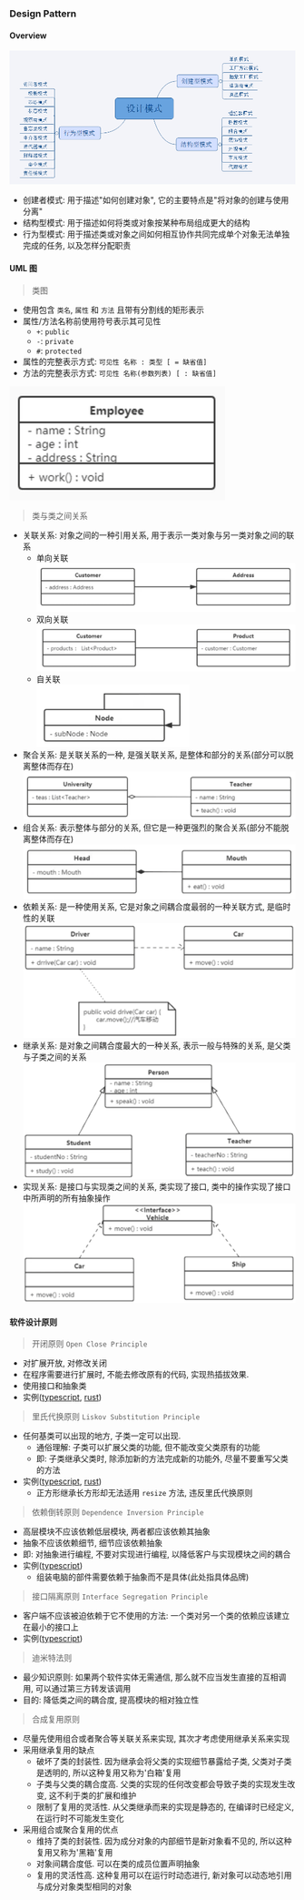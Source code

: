 ### Design Pattern

#### Overview

![overview](./assets/overview.png "overview of design patterns")

- 创建者模式: 用于描述"如何创建对象", 它的主要特点是"将对象的创建与使用分离"
- 结构型模式: 用于描述如何将类或对象按某种布局组成更大的结构
- 行为型模式: 用于描述类或对象之间如何相互协作共同完成单个对象无法单独完成的任务, 以及怎样分配职责

#### UML 图

> 类图

- 使用包含 `类名`, `属性` 和 `方法` 且带有分割线的矩形表示
- 属性/方法名称前使用符号表示其可见性
    - `+`: `public`
    - `-`: `private`
    - `#`: `protected`
- 属性的完整表示方式: `可见性 名称 : 类型 [ = 缺省值]`
- 方法的完整表示方式: `可见性 名称(参数列表) [ : 缺省值]`

![basic uml example](./assets/uml/basic.png "basic uml example")

> 类与类之间关系

- 关联关系: 对象之间的一种引用关系, 用于表示一类对象与另一类对象之间的联系
    - 单向关联  
      ![单向关联](./assets/uml/one-way-association.png "one-way-association")
    - 双向关联  
      ![双向关联](./assets/uml/two-way-association.png "two-way-association")
    - 自关联  
      ![自关联](./assets/uml/self-association.png "self-association")
- 聚合关系: 是关联关系的一种, 是强关联关系, 是整体和部分的关系(部分可以脱离整体而存在)  
  ![聚合关系](./assets/uml/aggregation.png "aggregation")
- 组合关系: 表示整体与部分的关系, 但它是一种更强烈的聚合关系(部分不能脱离整体而存在)  
  ![组合关系](./assets/uml/combination.png "combination")
- 依赖关系: 是一种使用关系, 它是对象之间耦合度最弱的一种关联方式, 是临时性的关联  
  ![依赖关系](./assets/uml/dependent.png "dependent")
- 继承关系: 是对象之间耦合度最大的一种关系, 表示一般与特殊的关系, 是父类与子类之间的关系
  ![继承关系](./assets/uml/inherit.png "inherit")
- 实现关系: 是接口与实现类之间的关系, 类实现了接口, 类中的操作实现了接口中所声明的所有抽象操作  
  ![实现关系](./assets/uml/accomplish.png "accomplish")

#### 软件设计原则

> 开闭原则 `Open Close Principle`

- 对扩展开放, 对修改关闭
- 在程序需要进行扩展时, 不能去修改原有的代码, 实现热插拔效果.
- 使用接口和抽象类
- 实例([typescript](./src/principle/open_close.ts), [rust](./src/principle/open_close.rs))

> 里氏代换原则 `Liskov Substitution Principle`

- 任何基类可以出现的地方, 子类一定可以出现.
    - 通俗理解: 子类可以扩展父类的功能, 但不能改变父类原有的功能
    - 即: 子类继承父类时, 除添加新的方法完成新的功能外, 尽量不要重写父类的方法
- 实例([typescript](./src/principle/liskov_substitution.ts), [rust](./src/principle/liskov_substitution.rs))
    - 正方形继承长方形却无法适用 `resize` 方法, 违反里氏代换原则

> 依赖倒转原则 `Dependence Inversion Principle`

- 高层模块不应该依赖低层模块, 两者都应该依赖其抽象
- 抽象不应该依赖细节, 细节应该依赖抽象
- 即: 对抽象进行编程, 不要对实现进行编程, 以降低客户与实现模块之间的耦合
- 实例([typescript](./src/principle/dependence_inversion.ts))
    - 组装电脑的部件需要依赖于抽象而不是具体(此处指具体品牌)

> 接口隔离原则 `Interface Segregation Principle`

- 客户端不应该被迫依赖于它不使用的方法: 一个类对另一个类的依赖应该建立在最小的接口上
- 实例([typescript](./src/principle/interface_segregation.ts))

> 迪米特法则

- 最少知识原则: 如果两个软件实体无需通信, 那么就不应当发生直接的互相调用, 可以通过第三方转发该调用
- 目的: 降低类之间的耦合度, 提高模块的相对独立性

> 合成复用原则

- 尽量先使用组合或者聚合等关联关系来实现, 其次才考虑使用继承关系来实现
- 采用继承复用的缺点
    - 破坏了类的封装性. 因为继承会将父类的实现细节暴露给子类, 父类对子类是透明的, 所以这种复用又称为'白箱'复用
    - 子类与父类的耦合度高. 父类的实现的任何改变都会导致子类的实现发生改变, 这不利于类的扩展和维护
    - 限制了复用的灵活性. 从父类继承而来的实现是静态的, 在编译时已经定义, 在运行时不可能发生变化
- 采用组合或聚合复用的优点
    - 维持了类的封装性. 因为成分对象的内部细节是新对象看不见的, 所以这种复用又称为'黑箱'复用
    - 对象间耦合度低. 可以在类的成员位置声明抽象
    - 复用的灵活性高. 这种复用可以在运行时动态进行, 新对象可以动态地引用与成分对象类型相同的对象
